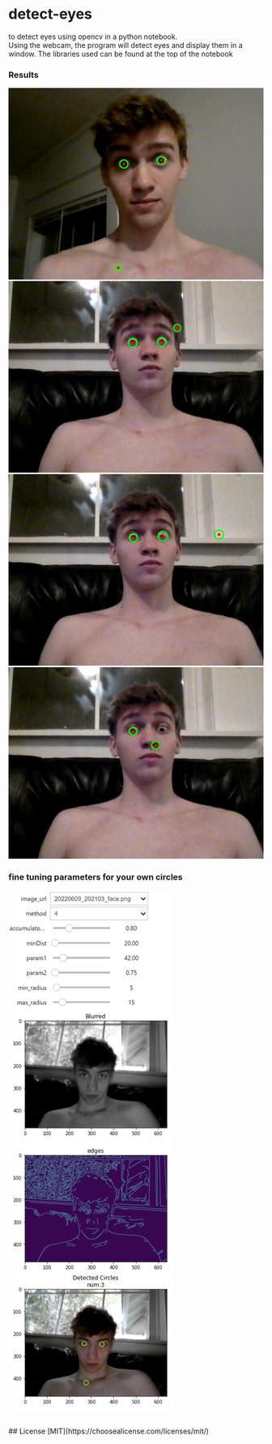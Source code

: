 # detect-eyes

to detect eyes using opencv in a python notebook.
<br>
Using the webcam, the program will detect eyes and display them in a window.
The libraries used can be found at the top of the notebook

### Results

![example 1](examples/20220609_220918_face_circled.png)
![example 2](examples/20220609_221257_face_circled.png)
![example 3](examples/20220609_221259_face_circled.png)
![example 4](examples/20220609_221301_face_circled.png)

### fine tuning parameters for your own circles

![parameter tuning](fine_tuning_circle_detector.png)

<br>
## License
[MIT](https://choosealicense.com/licenses/mit/)
<br>
